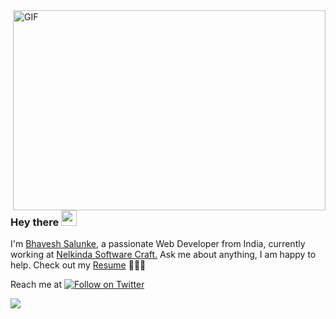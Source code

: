 <img align="right" alt="GIF" src="https://github.com/abhisheknaiidu/abhisheknaiidu/blob/master/code.gif?raw=true" width="500" height="320" />
  
### Hey there <img src="https://media.giphy.com/media/hvRJCLFzcasrR4ia7z/giphy.gif" width="25px"><br />

I'm [Bhavesh Salunke](https://www.linkedin.com/in/bhaveshsalunke/), a passionate  Web Developer from India, currently working at [Nelkinda Software Craft.](https://nelkinda.com/) Ask me about anything, I am happy to help. Check out my 
 [Resume](https://www.dropbox.com/s/1i9fkccnno90h1f/Bhavesh_Resume.pdf?dl=0) 👨🏽‍💻 <br/>
 
Reach me at <a href="https://twitter.com/BhaveshSalunke_" alt="Follow on Twitter">
    <img alt="Follow on Twitter" src="https://img.shields.io/twitter/follow/BhaveshSalunke_?label=BhaveshSalunke&style=social">
    </a>

![](https://visitor-badge.glitch.me/badge?page_id=BhaveshSalunke.BhaveshSalunke)
<br/>
